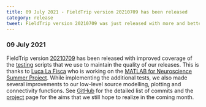 ```yaml
---
title: 09 July 2021 - FieldTrip version 20210709 has been released
category: release
tweet: FieldTrip version 20210709 was just released with more and better test scripts (and some bug fixes) thanks to @fisca_luca who is working on the MATLAB for Neuroscience Summer Project (https://github.com/fieldtrip/fieldtrip/projects/3). See http://www.fieldtriptoolbox.org/#09-july-2021
---
```


### 09 July 2021

FieldTrip version [20210709](http://github.com/fieldtrip/fieldtrip/releases/tag/20210709) has been released with improved coverage of the [testing](/development/testing) scripts that we use to maintain the quality of our releases. This is thanks to [Luca La Fisca](https://github.com/LucaLaFisca) who is working on the [MATLAB for Neuroscience Summer Project](https://github.com/fieldtrip/fieldtrip/projects/3). While implementing the additional tests, we also made several improvements to our low-level source modelling, plotting and connectivity functions. See [GitHub](https://github.com/fieldtrip/fieldtrip/compare/20210614...20210709) for the detailed list of commits and the [project](https://github.com/fieldtrip/fieldtrip/projects/3) page for the aims that we still hope to realize in the coming month.
